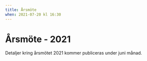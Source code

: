 ```yaml
---
title: Årsmöte
when: 2021-07-20 kl 16:30
---
```

# Årsmöte - 2021

Detaljer kring årsmötet 2021 kommer publiceras under juni månad.

<!--
## Kallelse till årsmöte
**Datum**: Onsdagen den 15 juli
**Tid**: 16.30
**Plats**: Digitalt möte med utgångspunkt från Långasand.

Det går att delta i mötet via video eller ringa in med telefon.

Var med på video via Google meets här: <a href="https://meet.google.com/axg-quox-txc">**https://meet.google.com/axg-quox-txc**</a>
Eller ring in på telefon: **08 505 458 97‬** Pinkod: **‪823 838 469‬#**

**Obs! Om du inte har ett gmail-konto kan du bara ansluta till video via webbläsaren i din dator inte med mobiltelefon. Det går dock bra att ringa in med eller utan gmail-konto på telefonnumret ovan.**

### PROGRAM

Varmt välkomna till årsmöte med Långasands Fastighetsägareförening!

#### Dagordning

§1 Mötet öppnas
§2 Fråga om mötet är utlyst på rätt sätt
§3 Upprättande av röstlängd och eventuella fullmakter
§4 Fastställande av dagordning
§5 Val av ordförande och sekreterare för mötet
§6 Val av protokolljusterare, tillika rösträknare
§7 Årsberättelse och revisionsberättelse
§8 Frågan om ansvarsfrihet för styrelsen
§9 Beslut om årsavgiftens storlek
§10 Beslut om arvode till styrelsen
§11 Val av styrelseledamöter
§12 I förekommande fall val av ordförande i styrelsen
§13 Val av två revisorer
§14 Val av valberedning
§15 Motioner
$16 Övriga frågor (tas upp till behandling endast med mötets medgivande)
§17 Mötet avslutas

### Dokument

<a href="/assets/documents/Verksamhetsberättelse för Långasands Fastighetsägareförening 2019.pdf">Verksamhetsberättelse 2019 (pdf)</a>
<a href="/assets/documents/resultatrapport_2019.pdf">Resultatrapport 2019 (pdf)</a>
<a href="/assets/documents/balansrapport_2019.pdf">Balansrapport 2019 (pdf)</a>

Välkomna.
Styrelsen

-->